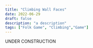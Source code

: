 ```yaml
---
title: "Climbing Wall Faces"
date: 2022-06-29
draft: false
description: "a description"
tags: ["Folk Game", "Climbing","Game"]
---
```

UNDER CONSTRUCTION